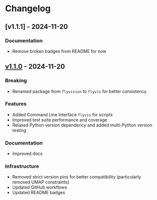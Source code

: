 # Changelog

## [v1.1.1] - 2024-11-20

### Documentation
- Remove broken badges from README for now

## [v1.1.0] - 2024-11-20

### Breaking
- Renamed package from `flyvision` to `flyvis` for better consistency

### Features
- Added Command Line Interface `flyvis` for scripts
- Improved test suite performance and coverage
- Relaxed Python version dependency and added multi-Python version testing

### Documentation
- Improved docs

### Infrastructure
- Removed strict version pins for better compatibility (particularly removed UMAP constraints)
- Updated GitHub workflows
- Updated README badges

[v1.1.0]: https://github.com/TuragaLab/flyvis/releases/tag/v1.1.0
